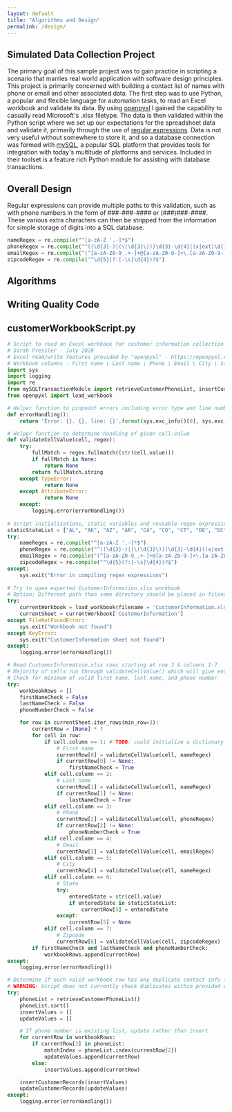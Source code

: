 ```yaml
---
layout: default
title: "Algorithms and Design"
permalink: /design/
---
```


## Simulated Data Collection Project

The primary goal of this sample project was to gain practice in scripting a scenario that marries real world application with software design principles. This project is primarily concerned with building a contact list of names with phone or email and other associated data. The first step was to use Python, a popular and flexible language for automation tasks, to read an Excel workbook and validate its data. By using [openpyxl](https://openpyxl.readthedocs.io/en/stable/) I gained the capability to casually read Microsoft's .xlsx filetype. The data is then validated within the Python script where we set up our expectations for the spreadsheet data and validate it, primarily through the use of [regular expressions](https://www.regular-expressions.info/). Data is not very useful without somewhere to store it, and so a database connection was formed with [mySQL](https://www.mysql.com/), a popular SQL platform that provides tools for integration with today's multitude of platforms and services. Included in their toolset is a feature rich Python module for assisting with database transactions.

## Overall Design

Regular expressions can provide multiple paths to this validation, such as with phone numbers in the form of ###-###-#### or (###)###-####. These various extra characters can then be stripped from the information for simple storage of digits into a SQL database.  

```python
nameRegex = re.compile("^[a-zA-Z '.-]*$")
phoneRegex = re.compile("^((\d{3}-)|(\(\d{3}\)))\d{3}-\d{4}((x|ext)\d{1,6})?$")
emailRegex = re.compile("(^[a-zA-Z0-9_.+-]+@[a-zA-Z0-9-]+\.[a-zA-Z0-9-.]+$)")
zipcodeRegex = re.compile("^\d{5}(?:[-\s]\d{4})?$")
```

## Algorithms

## Writing Quality Code

## customerWorkbookScript.py
```python
# Script to read an Excel workbook for customer information collection project. Row information is first validated through regular expressions and then built in Python for use in mySQL transactions.
# Sarah Pressler - July 2020
# Excel read/write features provided by "openpyxl" - https://openpyxl.readthedocs.io/en/stable/
# Workbook columns - First name \ Last name \ Phone \ Email \ City \ State \ Zipcode 
import sys
import logging
import re
from mySQLTransactionModule import retrieveCustomerPhoneList, insertCustomerRecords, updateCustomerRecords
from openpyxl import load_workbook

# Helper function to pinpoint errors including error type and line number
def errorHandling():
    return 'Error: {}. {}, line: {}'.format(sys.exc_info()[0], sys.exc_info()[1], sys.exc_info()[2].tb_lineno)

# Helper function to determine handling of given cell.value
def validateCellValue(cell, regex):
	try:
		fullMatch = regex.fullmatch((str(cell.value)))
		if fullMatch is None:
			return None
		return fullMatch.string
	except TypeError:
			return None
	except AttributeError: 
			return None
	except:
		logging.error(errorHandling())
										 
# Script initializations, static variables and reusable regex expressions
staticStateList = ["AL", "AK", "AZ", "AR", "CA", "CO", "CT", "DE", "DC", "FL", "GA", "HI", "ID", "IL", "IN", "IA", "KS", "KY", "LA", "ME", "MD", "MA", "MI", "MN", "MS", "MO", "MT", "NE", "NV", "NH", "NJ", "NM", "NY", "NC", "ND", "OH", "OK", "OR", "PA", "RI", "SC", "SD", "TN", "TX", "UT", "VT", "VA", "WA", "WV", "WI", "WY"]
try:
	nameRegex = re.compile("^[a-zA-Z '.-]*$")
	phoneRegex = re.compile("^((\d{3}-)|(\(\d{3}\)))\d{3}-\d{4}((x|ext)\d{1,6})?$")
	emailRegex = re.compile("(^[a-zA-Z0-9_.+-]+@[a-zA-Z0-9-]+\.[a-zA-Z0-9-.]+$)")
	zipcodeRegex = re.compile("^\d{5}(?:[-\s]\d{4})?$")
except:
	sys.exit("Error in compiling regex expressions")
	
# Try to open expected CustomerInformation.xlsx workbook
# Option: Different path than same directory should be placed in filename value
try:
	currentWorkbook = load_workbook(filename = 'CustomerInformation.xlsx')
	currentSheet = currentWorkbook['CustomerInformation']
except FileNotFoundError:
	sys.exit("Workbook not found")
except KeyError:
	sys.exit("CustomerInformation sheet not found")
except:
	logging.error(errorHandling())

# Read CustomerInformation.xlsx rows starting at row 3 & columns 1-7
# Majority of cells run through validateCellValue() which will give entry a NULL result if invalid
# Check for minimum of valid first name, last name, and phone number
try:
	workbookRows = []
	firstNameCheck = False
	lastNameCheck = False
	phoneNumberCheck = False

	for row in currentSheet.iter_rows(min_row=3):
		currentRow = [None] * 7
		for cell in row:
			if cell.column == 1: # TODO: could initialize a dictionary or list for Excel column flexibility
				# First name 
				currentRow[0] = validateCellValue(cell, nameRegex)
				if currentRow[0] != None:
					firstNameCheck = True
			elif cell.column == 2:
				# Last name 
				currentRow[1] = validateCellValue(cell, nameRegex)
				if currentRow[1] != None:
					lastNameCheck = True
			elif cell.column == 3:
				# Phone 
				currentRow[2] = validateCellValue(cell, phoneRegex)
				if currentRow[2] != None:
					phoneNumberCheck = True
			elif cell.column == 4:
				# Email 
				currentRow[3] = validateCellValue(cell, emailRegex)
			elif cell.column == 5:
				# City 
				currentRow[4] = validateCellValue(cell, nameRegex)
			elif cell.column == 6:
				# State	
				try:
					enteredState = str(cell.value)
					if enteredState in staticStateList:
						currentRow[5] = enteredState
				except:
					currentRow[5] = None
			elif cell.column == 7:
				# Zipcode 
				currentRow[6] = validateCellValue(cell, zipcodeRegex)
		if firstNameCheck and lastNameCheck and phoneNumberCheck:
			workbookRows.append(currentRow)
except:
	logging.error(errorHandling())

# Determine if each valid workbook row has any duplicate contact info from current customers
# WARNING: Script does not currently check duplicates within provided workbook data
try:
	phoneList = retrieveCustomerPhoneList()
	phoneList.sort()
	insertValues = []
	updateValues = []

	# If phone number is existing list, update rather than insert
	for currentRow in workbookRows:
		if currentRow[2] in phoneList:
			matchIndex = phoneList.index(currentRow[2])
			updateValues.append(currentRow)
		else:
			insertValues.append(currentRow)

	insertCustomerRecords(insertValues)
	updateCustomerRecords(updateValues)
except:
	logging.error(errorHandling()) 
```
